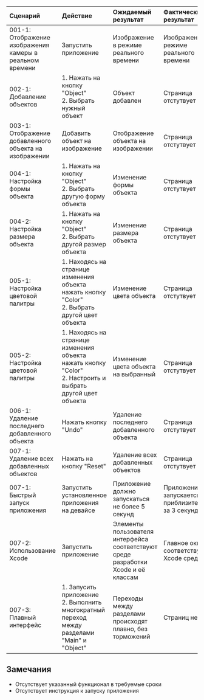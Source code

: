|Cценарий|Действие|Ожидаемый результат|Фактический результат| Оценка|
|:---|:---|:---|:---|:---|
|001-1: Отображение изображения камеры в реальном времени|Запустить приложение <br /> |Изображение в режиме реального времени|Изображение в режиме реального времени|Тест пройден|
|002-1: Добавление объектов|1. Нажать на кнопку "Object" <br /> 2. Выбрать нужный объект <br /> |Объект добавлен|Страница отстутвует|Тест не пройден|
|003-1: Отображение добавленного объекта на изображении|Добавить объект на изображение|Отображение объекта на изображении|Страница отстутвует|Тест не пройден|
|004-1: Настройка формы объекта|1. Нажать на кнопку "Object" <br /> 2. Выбрать другую форму объекта <br /> |Изменение формы объекта|Страница отстутвует|Тест не пройден|
|004-2: Настройка размера объекта|1. Нажать на кнопку "Object" <br /> 2. Выбрать другой размер объекта <br /> |Изменение размера объекта|Страница отстутвует|Тест не пройден|
|005-1: Настройка цветовой палитры|1. Находясь на странице изменения объекта нажать кнопку "Color" <br /> 2. Выбрать другой цвет объекта <br /> |Изменение цвета объекта|Страница отстутвует|Тест не пройден|
|005-2: Настройка цветовой палитры|1. Находясь на странице изменения объекта нажать кнопку "Color" <br /> 2. Настроить и выбрать другой цвет объекта <br /> |Изменение цвета объекта на выбранный|Страница отстутвует|Тест не пройден|
|006-1: Удаление последнего добавленного объекта|Нажать кнопку "Undo"|Удаление последнего добавленного объекта|Страница отстутвует|Тест не пройден|
|007-1: Удаление всех добавленных объектов|Нажать на кнопку "Reset"|Удаление всех добавленных объектов|Страница отстутвует|Тест не пройден|
|007-1: Быстрый запуск приложения|Запустить установленное приложения на девайсе|Приложение должно запускаться не более 5 секунд|Приложение запускается приблизительно за 3 секунды|Тест пройден|
|007-2: Использование Xcode|Запустить приложение|Элементы пользователя интерфейса соответствуют среде разработки Xcode и её классам|Главное окно соответствует Xcode среде|Тест пройден|
|007-3: Плавный интерфейс|1. Запусить приложение <br /> 2. Выполнить многократный переход между разделами "Main" и "Object"|Переходы между разделами происходят плавно, без торможений|Страниц нет|Тест не пройден|


## Замечания
* Отсутствует указанный функционал в требуемые сроки
* Отсутствует инструкция к запуску приложения
